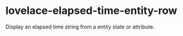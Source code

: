# lovelace-elapsed-time-entity-row
Display an elapsed time string from a entity state or attribute.
